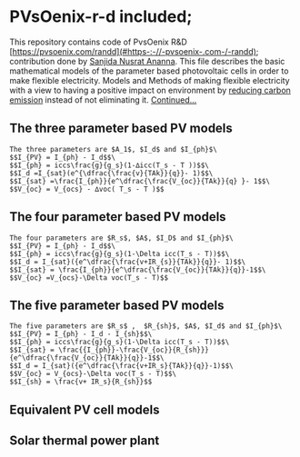 # PVsOenix-r-d included;
This repository contains code of PvsOenix R&D [https://pvsoenix.com/randd](#https-:-//-pvsoenix-.com-/-randd); contribution done by [Sanjida Nusrat Ananna](#Sanjida-Nusrat-Ananna). This file describes the basic mathematical models of the parameter based photovoltaic cells in order to make flexible electricity. Models and Methods of making flexible electricity with a view to having a positive impact on environment by [reducing carbon emission](reducing-carbob-emission) instead of not eliminating it. 
[Continued...](#Continued...)
## The three parameter based PV models
```
The three parameters are $A_1$, $I_d$ and $I_{ph}$\
$$I_{PV} = I_{ph} - I_d$$\
$$I_{ph} = iccs\frac{g}{g_s}(1-∆icc(T_s - T ))$$\
$$I_d =I_{sat}(e^{\dfrac{\frac{v}{TAk}}{q}}- 1)$$\
$$I_{sat} =\frac{I_{ph}}{e^\dfrac{\frac{V_{oc}}{TAk}}{q} }- 1$$\
$$V_{oc} = V_{ocs} - ∆voc( T_s - T )$$
```
## The four parameter based PV models
```
The four parameters are $R_s$, $A$, $I_D$ and $I_{ph}$\
$$I_{PV} = I_{ph} - I_d$$\
$$I_{ph} = iccs\frac{g}{g_s}(1-\Delta icc(T_s - T))$$\
$$I_d = I_{sat}({e^\dfrac{\frac{v+IR_{s}}{TAk}}{q}}- 1)$$\
$$I_{sat} = \frac{I_{ph}}{e^\dfrac{\frac{V_{oc}}{TAk}}{q}}-1$$\
$$V_{oc} =V_{ocs}-\Delta voc(T_s - T)$$
```
## The five parameter based PV models
```
The five parameters are $R_s$ ,  $R_{sh}$, $A$, $I_d$ and $I_{ph}$\
$$I_{PV} = I_{ph} - I_d - I_{sh}$$\
$$I_{ph} = iccs\frac{g}{g_s}(1-\Delta icc(T_s - T))$$\
$$I_{sat} = \frac{{I_{ph}}-\frac{V_{oc}}{R_{sh}}}{e^\dfrac{\frac{V_{oc}}{TAk}}{q}}-1$$\
$$I_d = I_{sat}({e^\dfrac{\frac{v+IR_s}{TAk}}{q}}-1)$$\
$$V_{oc} = V_{ocs}-\Delta voc(T_s - T)$$\
$$I_{sh} = \frac{v+ IR_s}{R_{sh}}$$
```
## Equivalent PV cell models
## Solar thermal power plant
